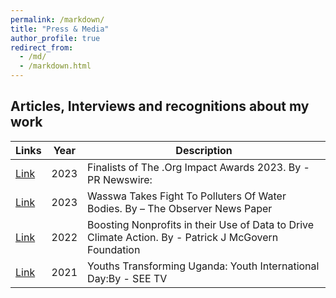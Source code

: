 ```yaml
---
permalink: /markdown/
title: "Press & Media"
author_profile: true
redirect_from: 
  - /md/
  - /markdown.html
---
```


## Articles, Interviews and recognitions about my work

| Links            | Year   |    Description                                               |
| --------         | ------ | ------------------------------------------------------------ |
| [Link](https://www.prnewswire.com/in/news-releases/public-interest-registry-announces-2023-org-impact-awards-finalists-padma-lakshmi-to-host-301944439.html)    | 2023   | Finalists of The .Org Impact Awards 2023. By - PR Newswire:                         |
| [Link](https://observer.ug/news/headlines/78660-wasswa-takes-fight-to-polluters-of-water-bodies)    | 2023   | Wasswa Takes Fight To Polluters Of Water Bodies. By  – The Observer News Paper                          |
| [Link](https://medium.com/patrick-j-mcgovern-foundation/boosting-nonprofits-in-their-use-of-data-to-drive-climate-action-a35c5c83ee01)    | 2022   | Boosting Nonprofits in their Use of Data to Drive Climate Action. By - Patrick J McGovern Foundation                          |
| [Link](https://www.youtube.com/watch?t=535&v=xTuTmps1JZk&feature=youtu.be)    | 2021   | Youths Transforming Uganda: Youth International Day:By - SEE TV                         |


